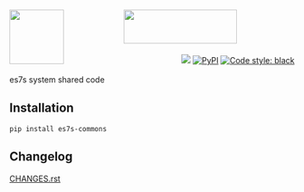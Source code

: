 <h1 align="center">
   <!-- es7s/core -->
   <a href="##"><img align="left" src="https://s3.eu-north-1.amazonaws.com/dp2.dl/readme/es7s/commons/logo.png" width="96" height="96"></a>
   <a href="##"><img src="https://s3.eu-north-1.amazonaws.com/dp2.dl/readme/es7s/commons/label.png" width="200" height="60"></a>
</h1>
<div align="right">
 <a href="##"><img src="https://img.shields.io/badge/python-3.10-3776AB?logo=python&logoColor=white&labelColor=333333"></a>
  <a href="https://pypi.org/project/es7s.commons/"><img alt="PyPI" src="https://img.shields.io/pypi/v/es7s.commons"></a>
  <a href="https://github.com/psf/black"><img alt="Code style: black" src="https://img.shields.io/badge/code%20style-black-000000.svg"></a>
</div>
<br>
es7s system shared code

## Installation

```shell 
pip install es7s-commons
```

## Changelog

[CHANGES.rst](CHANGES.rst)
